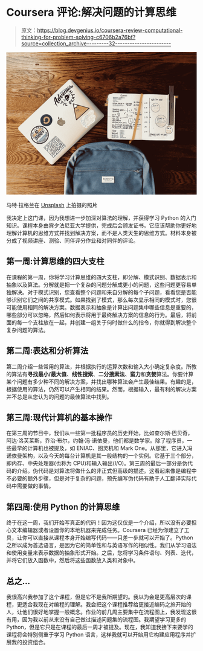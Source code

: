 # Coursera 评论:解决问题的计算思维

> 原文：<https://blog.devgenius.io/coursera-review-computational-thinking-for-problem-solving-c6706b2a76bf?source=collection_archive---------32----------------------->

![](img/f21cbb269a0ff80efca649bce1569fc1.png)

马特·拉格兰在 [Unsplash](https://unsplash.com/s/photos/studying?utm_source=unsplash&utm_medium=referral&utm_content=creditCopyText) 上拍摄的照片

我决定上这门课，因为我想进一步加深对算法的理解，并获得学习 Python 的入门知识。课程本身由宾夕法尼亚大学提供，完成后会颁发证书。它应该帮助你更好地理解计算机的思维方式并找到解决方案，而不是人类天生的思维方式。材料本身被分成了视频讲座、测验、同伴评分作业和对同伴的评论。

## 第一周:计算思维的四大支柱

在课程的第一周，你将学习计算思维的四大支柱，即分解、模式识别、数据表示和抽象以及算法。分解就是把一个复杂的问题分解成更小的问题，这些问题更容易单独解决。对于模式识别，您查看整个问题和来自分解的每个子问题，看看您是否能够识别它们之间的共享模式。如果找到了模式，那么每次显示相同的模式时，您很可能使用相同的解决方案。数据表示和抽象是计算出问题集中哪些信息是重要的，哪些部分可以忽略，然后如何表示将用于最终解决方案的信息的行为。最后，将前面的每一个支柱放在一起，并创建一组关于何时做什么的指令，你就得到解决整个复杂问题的算法。

## 第二周:表达和分析算法

第二周介绍一些常用的算法，并根据执行的运算次数和输入大小确定复杂度。所教的算法有**寻找最小/最大值**、**线性搜索**、**二分搜索法**、**蛮力**和**贪婪**算法。你要计算某个问题有多少种不同的解决方案，并找出哪种算法会产生最佳结果。有趣的是，根据使用的算法，仍然可以产生相同的结果。然而，根据输入，最有利的解决方案并不总是从您认为的问题的最佳算法中找到。

## 第三周:现代计算机的基本操作

在第三周的节目中，我们从一些第一批程序员的历史开始，比如查尔斯·巴贝奇，阿达·洛芙莱斯，乔治·布尔，约翰·冯·诺依曼，他们都是数学家。除了程序员，一些最早的计算机也被提及，如 ENIAC、图灵机和 Mark One。从那里，它进入冯诺依曼架构，以及今天的每台计算机是其一般结构的一个实例。它基于三个部分，即内存、中央处理器(也称为 CPU)和输入输出(I/O)。第三周的最后一部分是伪代码的介绍。伪代码是对算法将做什么的非正式但高级的描述。这看起来像是编程中不必要的额外步骤，但是对于复杂的问题，预先编写伪代码有助于人工翻译实际代码中需要做的事情。

## 第四周:使用 Python 的计算思维

终于在这一周，我们开始写真正的代码！因为这仅仅是一个介绍，所以没有必要担心文本编辑器或者设置你的本地机器来完成任务。Coursera 已经为你建立了工具，让你可以直接从课程本身开始编写代码——只差一步就可以开始了。Python 之所以成为首选语言，是因为它的简单性和与英语写作的相似性。我们从学习语法和使用变量来表示数据的抽象形式开始。之后，您将学习条件语句、列表、迭代，并将它们放入函数中，然后将这些函数放入类和对象中。

## 总之…

我很高兴我参加了这个课程，但是它不是我所期望的。我以为会是更高层次的课程，更适合我现在对编程的理解。我会把这个课程推荐给更接近编码之旅开始的人，让他们很好地掌握一般概念。作业的前几周主要集中在流程图上，我发现这很有用，因为我以前从来没有自己做过描述问题集的流程图。我期望学习更多的 Python，但是它只是在课程的最后一周才被提及。现在，我知道我接下来要学的课程将会特别侧重于学习 Python 语言，这样我就可以开始用它构建应用程序并扩展我的投资组合。